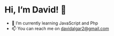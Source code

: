 <h1>Hi, I’m David! 👋</h1>

- 🌱 I’m currently learning JavaScript and Php
- 📫 You can reach me on davidalgar2@gmail.com
